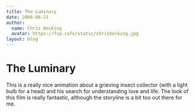 ```yaml
---
title: The Luminary
date: 2006-08-21
author:
  name: Chris Hocking
  avatar: https://fcp.cafe/static/chrishocking.jpg
layout: blog
---
```

# The Luminary

This is a really nice animation about a grieving insect collector (with a light bulb for a head) and his search for understanding love and life. The look of this film is really fantastic, although the storyline is a bit too out there for me.